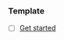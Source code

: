 ### Template

- [ ] [Get started](https://docs.github.com/en/repositories/creating-and-managing-repositories/creating-a-repository-from-a-template)

